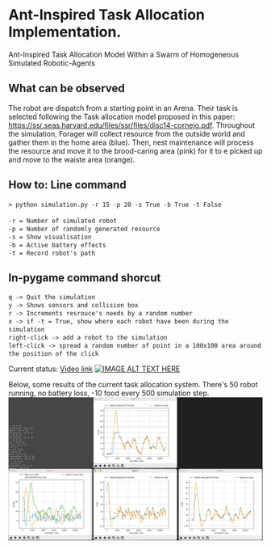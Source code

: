 # Ant-Inspired Task Allocation Implementation.
Ant-Inspired Task Allocation Model Within a Swarm of Homogeneous Simulated Robotic-Agents

## What can be observed
The robot are dispatch from a starting point in an Arena. Their task is selected following the Task allocation model proposed in this paper: https://ssr.seas.harvard.edu/files/ssr/files/disc14-cornejo.pdf.
Throughout the simulation, Forager will collect resource from the outside world and gather them in the home area (blue). Then, nest maintenance will process the resource and move it to the brood-caring area (pink) for it to e picked up and move to the waiste area (orange).

## How to: Line command
```
> python simulation.py -r 15 -p 20 -s True -b True -t False

-r = Number of simulated robot
-p = Number of randomly generated resource
-s = Show visualisation
-b = Active battery effects
-t = Record robot's path
```

## In-pygame command shorcut
```
q -> Quit the simulation
y -> Shows sensors and collision box
r -> Increments resrouce's needs by a random number
x -> if -t = True, show where each robot have been during the simulation
right-click -> add a robot to the simulation
left-click -> spread a random number of point in a 100x100 area around the position of the click
```

Current status: [Video link](https://www.youtube.com/watch?v=HpS3zuJ1a9I)
[![IMAGE ALT TEXT HERE](https://img.youtube.com/vi/HpS3zuJ1a9I/0.jpg)](https://www.youtube.com/watch?v=HpS3zuJ1a9I)


Below, some results of the current task allocation system. There's 50 robot running, no battery loss, -10 food every 500 simulation step.
![IMAGE ALT TEXT HERE](https://github.com/alevani/master_project/blob/main/assets/stress-test-result.png)